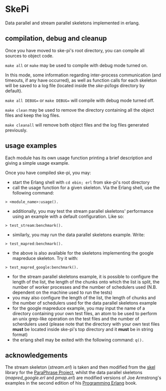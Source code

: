 # SkePi
Data parallel and stream parallel skeletons implemented in erlang.

## compilation, debug and cleanup
Once you have moved to ske-pi's root directory, you can compile all sources to object code.


` make all ` or ` make ` may be used to compile with debug mode turned on.

In this mode, some information regarding inter-process communication (and timeouts, if any have occurred), as well as function calls for each skeleton will be saved to a log file (located inside the *ske-pi/logs* directory by default).

` make all DEBUG= ` or ` make DEBUG= ` will compile with debug mode turned off.

` make clean ` may be used to remove the directory containing all the object files and keep the log files.

` make cleanall ` will remove both object files and the log files generated previously.

## usage examples
Each module has its own usage function printing a brief description and giving a simple usage example.


Once you have compiled ske-pi, you may:
* start the Erlang shell with ` cd ebin; erl ` from ske-pi's root directory
* call the usage function for a given skeleton. Via the Erlang shell, use the following command:
```
> <module_name>:usage().
```

* additionally, you may test the stream parallel skeletons' performance using an example with a default configuration. Like so:
```
> test_stream:benchmark().
```

* similarly, you may run the data parallel skeletons example. Write:
```
> test_mapred:benchmark().
```

* the above is also available for the skeletons implementing the google mapreduce skeleton. Try it with:
```
> test_mapred_google:benchmark().
```

* for the stream parallel skeletons example, it is possible to configure the length of the list, the length of the chunks onto which the list is split, the number of worker processes and the number of schedulers used (N.B. dependent on the machine used to run the tests)
* you may also configure the length of the list, the length of chunks and the number of schedulers used for the data parallel skeletons example
* for the google mapreduce example, you may input the name of a directory containing your own test files, an atom to be used to perform an unix grep-like operation on the test files and the number of scherdulers used (please note that the directory with your own test files **must** be located inside ske-pi's top directory and it **must** be in string format)
* the erlang shell may be exited with the following command: ` q(). `

## acknowledgements
The stream skeleton (*stream.erl*) is taken and then modified from the [skel](https://github.com/ParaPhrase/skel) library for the [ParaPhrase Project](http://calvados.di.unipi.it/paragroup/projects/), whilst the data parallel skeletons (*mapred_google.erl* and *pmap.erl*) are modified versions of Joe Armstrong's examples in the second edition of his [Programming Erlang](https://pragprog.com/titles/jaerlang2/programming-erlang-2nd-edition/) book.
